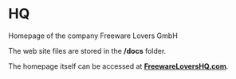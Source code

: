 # HQ

Homepage of the company Freeware Lovers GmbH

The web site files are stored in the **/docs** folder.

The homepage itself can be accessed at **[FreewareLoversHQ.com](https://freewarelovershq.com/)**.
